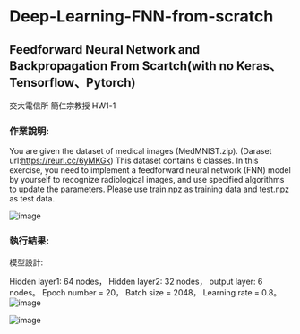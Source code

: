 # Deep-Learning-FNN-from-scratch
## Feedforward Neural Network and Backpropagation From Scartch(with no Keras、Tensorflow、Pytorch)

交大電信所 簡仁宗教授 HW1-1 

### 作業說明:

You are given the dataset of medical images (MedMNIST.zip). (Daraset url:https://reurl.cc/6yMKGk)
This dataset contains 6 classes. In this exercise, you need to implement a feedforward neural network (FNN) model by
yourself to recognize radiological images, and use specified algorithms to update the parameters. 
Please use train.npz as training data and test.npz as test data.

![image](https://user-images.githubusercontent.com/45477381/114274155-bbdf4e80-9a4f-11eb-962a-6bd69e353ab3.png)

### 執行結果:

模型設計:

Hidden layer1: 64 nodes，
Hidden layer2: 32 nodes，
output layer: 6 nodes。
Epoch number = 20， Batch size = 2048， Learning rate = 0.8。
![image](https://user-images.githubusercontent.com/45477381/114274394-ca7a3580-9a50-11eb-8ff6-c863a4526a9d.png)

![image](https://user-images.githubusercontent.com/45477381/114274376-b20a1b00-9a50-11eb-927b-136d9493f8b6.png)

